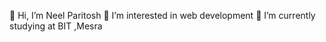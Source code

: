  👋 Hi, I’m Neel Paritosh
 👀 I’m interested in web development
 🌱 I’m currently studying at BIT ,Mesra


<!---
neel2525/neel2525 is a ✨ special ✨ repository because its `README.md` (this file) appears on your GitHub profile.
You can click the Preview link to take a look at your changes.
--->
